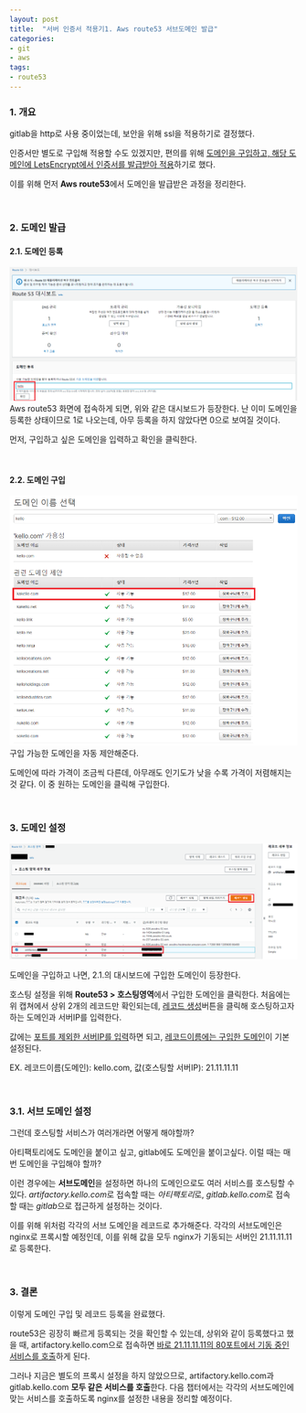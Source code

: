 ```yaml
---
layout: post
title:  "서버 인증서 적용기1. Aws route53 서브도메인 발급"
categories:
- git
- aws
tags:
- route53
---
```


### 1. 개요
gitlab을 http로 사용 중이었는데, 보안을 위해 ssl을 적용하기로 결정했다.

인증서만 별도로 구입해 적용할 수도 있겠지만, 편의를 위해 <ins>도메인을 구입하고,
해당 도메인에 LetsEncrypt에서 인증서를 발급받아 적용</ins>하기로 했다.

이를 위해 먼저 **Aws route53**에서 도메인을 발급받은 과정을 정리한다.

<br/>

### 2. 도메인 발급
#### 2.1. 도메인 등록
![route53-1](/assets/images/git/route53-1.png)
Aws route53 화면에 접속하게 되면, 위와 같은 대시보드가 등장한다.
난 이미 도메인을 등록한 상태이므로 1로 나오는데, 아무 등록을 하지 않았다면 0으로 보여질 것이다.

먼저, 구입하고 싶은 도메인을 입력하고 확인을 클릭한다.

<br/>

#### 2.2. 도메인 구입
![route53-2](/assets/images/git/route53-2.png)
구입 가능한 도메인을 자동 제안해준다.

도메인에 따라 가격이 조금씩 다른데, 아무래도 인기도가 낮을 수록 가격이 저렴해지는 것 같다.
이 중 원하는 도메인을 클릭해 구입한다.

<br/>

### 3. 도메인 설정
![route53-3](/assets/images/git/route53-3.png)

도메인을 구입하고 나면, 2.1.의 대시보드에 구입한 도메인이 등장한다.

호스팅 설정을 위해 **Route53 > 호스팅영역**에서 구입한 도메인을 클릭한다.
처음에는 위 캡쳐에서 상위 2개의 레코드만 확인되는데,
<ins>레코드 생성</ins>버튼을 클릭해 호스팅하고자 하는 도메인과 서버IP를 입력한다.

값에는 <ins>포트를 제외한 서버IP를 입력</ins>하면 되고, <ins>레코드이름에는 구입한 도메인</ins>이 기본 설정된다.

EX. 레코드이름(도메인): kello.com, 값(호스팅할 서버IP): 21.11.11.11

<br/>

### 3.1. 서브 도메인 설정
그런데 호스팅할 서비스가 여러개라면 어떻게 해야할까?

아티팩토리에도 도메인을 붙이고 싶고, gitlab에도 도메인을 붙이고싶다.
이럴 때는 매번 도메인을 구입해야 할까?

이런 경우에는 **서브도메인**을 설정하면 하나의 도메인으로도 여러 서비스를 호스팅할 수 있다.
<var>artifactory.kello.com</var>로 접속할 때는 <var>아티팩토리</var>로, 
<var>gitlab.kello.com</var>로 접속할 때는 <var>gitlab</var>으로 접근하게 설정하는 것이다.

이를 위해 위처럼 각각의 서브 도메인을 레코드로 추가해준다.
각각의 서브도메인은 nginx로 프록시할 예정인데, 이를 위해 값을 모두 
nginx가 기동되는 서버인 21.11.11.11로 등록한다.

<br/>

### 3. 결론
이렇게 도메인 구입 및 레코드 등록을 완료했다.

route53은 굉장히 빠르게 등록되는 것을 확인할 수 있는데,
상위와 같이 등록했다고 했을 때, artifactory.kello.com으로 접속하면 <ins>바로 21.11.11.11의 80포트에서 기동 중인 서비스를 
호출</ins>하게 된다.

그러나 지금은 별도의 프록시 설정을 하지 않았으므로, artifactory.kello.com과 gitlab.kello.com **모두 같은 서비스를 호출**한다.
다음 챕터에서는 각각의 서브도메인에 맞는 서비스를 호출하도록 nginx를 설정한 내용을 정리할 예정이다.
